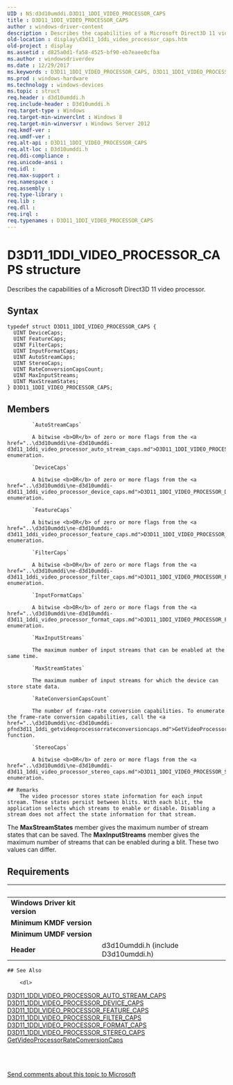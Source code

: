 ```yaml
---
UID : NS:d3d10umddi.D3D11_1DDI_VIDEO_PROCESSOR_CAPS
title : D3D11_1DDI_VIDEO_PROCESSOR_CAPS
author : windows-driver-content
description : Describes the capabilities of a Microsoft Direct3D 11 video processor.
old-location : display\d3d11_1ddi_video_processor_caps.htm
old-project : display
ms.assetid : d825a0d1-fa58-4525-bf90-eb7eaee0cfba
ms.author : windowsdriverdev
ms.date : 12/29/2017
ms.keywords : D3D11_1DDI_VIDEO_PROCESSOR_CAPS, D3D11_1DDI_VIDEO_PROCESSOR_CAPS
ms.prod : windows-hardware
ms.technology : windows-devices
ms.topic : struct
req.header : d3d10umddi.h
req.include-header : D3d10umddi.h
req.target-type : Windows
req.target-min-winverclnt : Windows 8
req.target-min-winversvr : Windows Server 2012
req.kmdf-ver : 
req.umdf-ver : 
req.alt-api : D3D11_1DDI_VIDEO_PROCESSOR_CAPS
req.alt-loc : D3d10umddi.h
req.ddi-compliance : 
req.unicode-ansi : 
req.idl : 
req.max-support : 
req.namespace : 
req.assembly : 
req.type-library : 
req.lib : 
req.dll : 
req.irql : 
req.typenames : D3D11_1DDI_VIDEO_PROCESSOR_CAPS
---
```


# D3D11_1DDI_VIDEO_PROCESSOR_CAPS structure
Describes the capabilities of a Microsoft Direct3D 11 video processor.

## Syntax
````
typedef struct D3D11_1DDI_VIDEO_PROCESSOR_CAPS {
  UINT DeviceCaps;
  UINT FeatureCaps;
  UINT FilterCaps;
  UINT InputFormatCaps;
  UINT AutoStreamCaps;
  UINT StereoCaps;
  UINT RateConversionCapsCount;
  UINT MaxInputStreams;
  UINT MaxStreamStates;
} D3D11_1DDI_VIDEO_PROCESSOR_CAPS;
````

## Members

        
            `AutoStreamCaps`

            A bitwise <b>OR</b> of zero or more flags from the <a href="..\d3d10umddi\ne-d3d10umddi-d3d11_1ddi_video_processor_auto_stream_caps.md">D3D11_1DDI_VIDEO_PROCESSOR_AUTO_STREAM_CAPS</a> enumeration.
        
            `DeviceCaps`

            A bitwise <b>OR</b> of zero or more flags from the <a href="..\d3d10umddi\ne-d3d10umddi-d3d11_1ddi_video_processor_device_caps.md">D3D11_1DDI_VIDEO_PROCESSOR_DEVICE_CAPS</a> enumeration.
        
            `FeatureCaps`

            A bitwise <b>OR</b> of zero or more flags from the <a href="..\d3d10umddi\ne-d3d10umddi-d3d11_1ddi_video_processor_feature_caps.md">D3D11_1DDI_VIDEO_PROCESSOR_FEATURE_CAPS</a> enumeration.
        
            `FilterCaps`

            A bitwise <b>OR</b> of zero or more flags from the <a href="..\d3d10umddi\ne-d3d10umddi-d3d11_1ddi_video_processor_filter_caps.md">D3D11_1DDI_VIDEO_PROCESSOR_FILTER_CAPS</a> enumeration.
        
            `InputFormatCaps`

            A bitwise <b>OR</b> of zero or more flags from the <a href="..\d3d10umddi\ne-d3d10umddi-d3d11_1ddi_video_processor_format_caps.md">D3D11_1DDI_VIDEO_PROCESSOR_FORMAT_CAPS</a> enumeration.
        
            `MaxInputStreams`

            The maximum number of input streams that can be enabled at the same time.
        
            `MaxStreamStates`

            The maximum number of input streams for which the device can store state data.
        
            `RateConversionCapsCount`

            The number of frame-rate conversion capabilities. To enumerate the frame-rate conversion capabilities, call the <a href="..\d3d10umddi\nc-d3d10umddi-pfnd3d11_1ddi_getvideoprocessorrateconversioncaps.md">GetVideoProcessorRateConversionCaps</a> function.
        
            `StereoCaps`

            A bitwise <b>OR</b> of zero or more flags from the <a href="..\d3d10umddi\ne-d3d10umddi-d3d11_1ddi_video_processor_stereo_caps.md">D3D11_1DDI_VIDEO_PROCESSOR_STEREO_CAPS</a> enumeration.

    ## Remarks
        The video processor stores state information for each input stream. These states persist between blits. With each blit, the application selects which streams to enable or disable. Disabling a stream does not affect the state information for that stream.

The <b>MaxStreamStates</b> member gives the maximum number of stream states that can be saved. The <b>MaxInputStreams</b> member gives the maximum number of streams that can be enabled during a blit. These two values can differ.

## Requirements
| &nbsp; | &nbsp; |
| ---- |:---- |
| **Windows Driver kit version** |  |
| **Minimum KMDF version** |  |
| **Minimum UMDF version** |  |
| **Header** | d3d10umddi.h (include D3d10umddi.h) |

    ## See Also

        <dl>
<dt>
<a href="..\d3d10umddi\ne-d3d10umddi-d3d11_1ddi_video_processor_auto_stream_caps.md">D3D11_1DDI_VIDEO_PROCESSOR_AUTO_STREAM_CAPS</a>
</dt>
<dt>
<a href="..\d3d10umddi\ne-d3d10umddi-d3d11_1ddi_video_processor_device_caps.md">D3D11_1DDI_VIDEO_PROCESSOR_DEVICE_CAPS</a>
</dt>
<dt>
<a href="..\d3d10umddi\ne-d3d10umddi-d3d11_1ddi_video_processor_feature_caps.md">D3D11_1DDI_VIDEO_PROCESSOR_FEATURE_CAPS</a>
</dt>
<dt>
<a href="..\d3d10umddi\ne-d3d10umddi-d3d11_1ddi_video_processor_filter_caps.md">D3D11_1DDI_VIDEO_PROCESSOR_FILTER_CAPS</a>
</dt>
<dt>
<a href="..\d3d10umddi\ne-d3d10umddi-d3d11_1ddi_video_processor_format_caps.md">D3D11_1DDI_VIDEO_PROCESSOR_FORMAT_CAPS</a>
</dt>
<dt>
<a href="..\d3d10umddi\ne-d3d10umddi-d3d11_1ddi_video_processor_stereo_caps.md">D3D11_1DDI_VIDEO_PROCESSOR_STEREO_CAPS</a>
</dt>
<dt>
<a href="..\d3d10umddi\nc-d3d10umddi-pfnd3d11_1ddi_getvideoprocessorrateconversioncaps.md">GetVideoProcessorRateConversionCaps</a>
</dt>
</dl>
 

 

<a href="mailto:wsddocfb@microsoft.com?subject=Documentation%20feedback [display\display]:%20D3D11_1DDI_VIDEO_PROCESSOR_CAPS structure%20 RELEASE:%20(12/29/2017)&amp;body=%0A%0APRIVACY STATEMENT%0A%0AWe use your feedback to improve the documentation. We don't use your email address for any other purpose, and we'll remove your email address from our system after the issue that you're reporting is fixed. While we're working to fix this issue, we might send you an email message to ask for more info. Later, we might also send you an email message to let you know that we've addressed your feedback.%0A%0AFor more info about Microsoft's privacy policy, see http://privacy.microsoft.com/en-us/default.aspx." title="Send comments about this topic to Microsoft">Send comments about this topic to Microsoft</a>